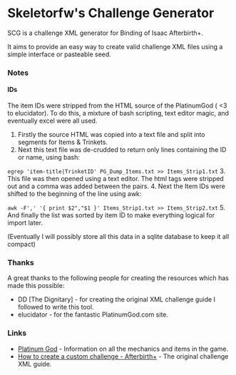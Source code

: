 # Skeletorfw's Challenge Generator
SCG is a challenge XML generator for Binding of Isaac Afterbirth+.

It aims to provide an easy way to create valid challenge XML files using a simple interface or pasteable seed.

### Notes
#### IDs
The item IDs were stripped from the HTML source of the PlatinumGod ( <3 to elucidator). To do this, a mixture of bash scripting, text editor magic, and eventually excel were all used.

1. Firstly the source HTML was copied into a text file and split into segments for Items & Trinkets.
2. Next this text file was de-crudded to return only lines containing the ID or name, using bash:

```egrep 'item-title|TrinketID' PG_Dump_Items.txt >> Items_Strip1.txt```
3. This file was then opened using a text editor. The html tags were stripped out and a comma was added between the pairs.
4. Next the Item IDs were shifted to the beginning of the line using awk:

```awk -F',' '{ print $2","$1 }' Items_Strip1.txt >> Items_Strip2.txt```
5. And finally the list was sorted by item ID to make everything logical for import later.

(Eventually I will possibly store all this data in a sqlite database to keep it all compact)

### Thanks
A great thanks to the following people for creating the resources which has made this possible:
* DD [The Dignitary] - for creating the original XML challenge guide I followed to write this tool.
* elucidator - for the fantastic PlatinumGod.com site.

### Links

* [Platinum God](http://platinumgod.co.uk/) - Information on all the mechanics and items in the game.
* [How to create a custom challenge - Afterbirth+](http://steamcommunity.com/sharedfiles/filedetails/?id=835061601) - The original challenge XML guide.